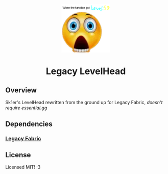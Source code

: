 <div align="center">
  <img src="fullres_icon.png" alt="logo" width="30%"/>
  <h1>Legacy LevelHead</h1>
</div>

## Overview
Sk1er's LevelHead rewritten from the ground up for Legacy Fabric, *doesn't require essential.gg*

## Dependencies

### [Legacy Fabric](https://legacyfabric.net/)

## License

Licensed MIT! :3
